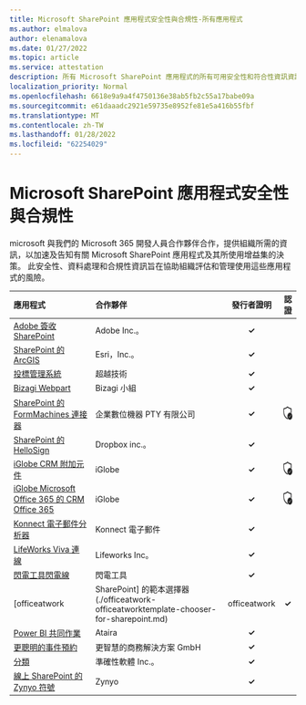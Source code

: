```yaml
---
title: Microsoft SharePoint 應用程式安全性與合規性-所有應用程式
ms.author: elmalova
author: elenamalova
ms.date: 01/27/2022
ms.topic: article
ms.service: attestation
description: 所有 Microsoft SharePoint 應用程式的所有可用安全性和符合性資訊資訊。
localization_priority: Normal
ms.openlocfilehash: 6618e9a9a4f4750136e38ab5fb2c55a17babe09a
ms.sourcegitcommit: e61daaadc2921e59735e8952fe81e5a416b55fbf
ms.translationtype: MT
ms.contentlocale: zh-TW
ms.lasthandoff: 01/28/2022
ms.locfileid: "62254029"
---
```

# <a name="microsoft-sharepoint-apps-security-and-compliance"></a>Microsoft SharePoint 應用程式安全性與合規性

microsoft 與我們的 Microsoft 365 開發人員合作夥伴合作，提供組織所需的資訊，以加速及告知有關 Microsoft SharePoint 應用程式及其所使用增益集的決策。 此安全性、資料處理和合規性資訊旨在協助組織評估和管理使用這些應用程式的風險。

| **應用程式** | **合作夥伴** | **發行者證明** | **認證** |
|:--------|:------------|:----------------------:|:-------------:|
| [Adobe 簽收 SharePoint](./adobe-inc-sign-for-sharepoint.md) | Adobe Inc.。 | **✓** |  |
| [SharePoint 的 ArcGIS](./esri-inc-arcgis-for-sharepoint.md) | Esri，Inc.。 | **✓** |  |
| [投標管理系統](./beyond-technologies-bid-management-system.md) | 超越技術 | **✓** |  |
| [Bizagi Webpart](./bizagi-team-webparts.md) | Bizagi 小組 | **✓** |  |
| [SharePoint 的 FormMachines 連接器](./enterprise-digital-machines-pty-ltd-formmachines-connector-for-sharepoint.md) | 企業數位機器 PTY 有限公司 | **✓** | <img alt="Certified application badge" src="../media/certified-badge.png" height="25" width="25" /> |
| [SharePoint 的 HelloSign](./dropbox-inc-hellosign-for-sharepoint.md) | Dropbox inc.。 | **✓** |  |
| [iGlobe CRM 附加元件](./iglobe-crm-add-ons.md) | iGlobe | **✓** | <img alt="Certified application badge" src="../media/certified-badge.png" height="25" width="25" /> |
| [iGlobe Microsoft Office 365 的 CRM Office 365](./iglobe-crm-office-365-for-microsoft.md) | iGlobe | **✓** | <img alt="Certified application badge" src="../media/certified-badge.png" height="25" width="25" /> |
| [Konnect 電子郵件分析器](./konnect-email-parser.md) | Konnect 電子郵件 | **✓** |  |
| [LifeWorks Viva 連線](./lifeworks-inc-viva-connections.md) | Lifeworks Inc。 | **✓** |  |
| [閃電工具閃電線](./lightning-tools-conductor.md) | 閃電工具 | **✓** |  |
| [officeatwork | SharePoint] 的範本選擇器 (./officeatwork-officeatworktemplate-chooser-for-sharepoint.md)  | officeatwork | **✓** | <img alt="Certified application badge" src="../media/certified-badge.png" height="25" width="25" /> |
| [Power BI 共同作業](./ataira-power-bi-collaboration.md) | Ataira | **✓** |  |
| [更聰明的事件預約](./smarter-business-solutions-gmbh-event-booking.md) | 更智慧的商務解決方案 GmbH | **✓** |  |
| [分類](./accuracy-software-inc-taxonomy.md) | 準確性軟體 Inc.。 | **✓** |  |
| [線上 SharePoint 的 Zynyo 符號](./zynyo-sign-for-sharepoint-online.md) | Zynyo | **✓** |  |
